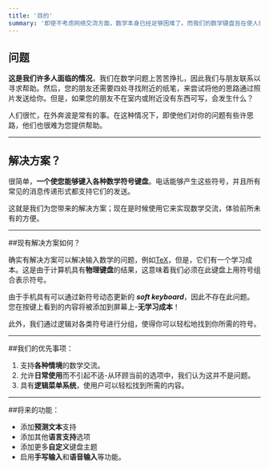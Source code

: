 ```yaml
---
title: '目的'
summary: '即使不考虑网络交流方面，数学本身已经足够困难了。而我们的数学键盘旨在使人们无论身在何处都能轻松表达自己的想法。'
---
```


## 问题

**这是我们许多人面临的情况**，我们在数学问题上苦苦挣扎，因此我们与朋友联系以寻求帮助。然后，您的朋友还需要四处寻找附近的纸笔，来尝试将他的思路通过照片发送给你。但是，如果您的朋友不在室内或附近没有东西可写，会发生什么？

人们很忙，在外奔波是常有的事。在这种情况下，即使他们对你的问题有些许思路，他们也很难为您提供帮助。

---

## 解决方案？

很简单，**一个使您能够键入各种数学符号键盘**。电话能够产生这些符号，并且所有常见的消息传递形式都支持它们的发送。

这就是我们为您带来的解决方案；现在是时候使用它来实现数学交流，体验前所未有的方便。

---

##现有解决方案如何？

确实有解决方案可以解决输入数学的问题，例如[TeX](https://en.wikipedia.org/wiki/TeX)，但是，它们有一个学习成本。这是由于计算机具有**物理键盘**的结果，这意味着我们必须在此键盘上用符号组合表示符号。

由于手机具有可以通过新符号动态更新的 **_soft keyboard_**，因此不存在此问题。您在按键上看到的内容将被添加到屏幕上-**无学习成本**！

此外，我们通过逻辑对各类符号进行分组，使得你可以轻松地找到你所需的符号。

---

##我们的优先事项：

1. 支持**各种情境**的数学交流。
2. 允许**日常使用**而不引起不适-从环顾当前的选项中，我们认为这并不是问题。
3. 具有**逻辑菜单系统**，使用户可以轻松找到所需的内容。

---

##将来的功能：

- 添加**预测文本**支持
- 添加其他**语言支持**选项
- 添加更多**自定义**键盘主题
- 启用**手写输入**和**语音输入**等功能。
